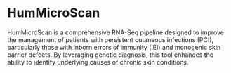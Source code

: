 # HumMicroScan
HumMicroScan is a comprehensive RNA-Seq pipeline designed to improve the management of patients with persistent cutaneous infections (PCI), particularly those with inborn errors of immunity (IEI) and monogenic skin barrier defects. By leveraging genetic diagnosis, this tool enhances the ability to identify underlying causes of chronic skin conditions.
